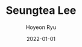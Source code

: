 ---
layout: personal_info
author: Hoyeon Ryu
title: Seungtea Lee
date: 2022-01-01

params:
    position:  "Alumni"
    job_title: "Researcher"
    # telephone: +82-10-8945-8939
    # email:     su8939@skku.edu

    # profile_image: "profile.jpg"

    interests: [
        'AI Optimization'
    ]

    enable_sections:
        enable_experiences:   false
        enable_awards_honors: false
        enable_activities:    false

    experiences:

    awards_honor:

    activities:
---